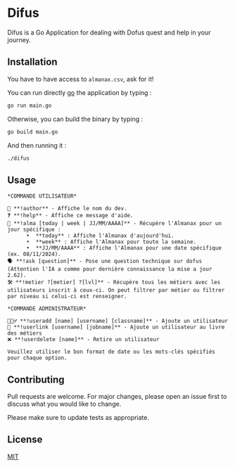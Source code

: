 # Difus

Difus is a Go Application for dealing with Dofus quest and help in your journey.

## Installation

You have to have access to `almanax.csv`, ask for it!

You can run directly [go](https://go.dev/) the application by typing :



```bash
go run main.go
```

Otherwise, you can build the binary by typing :

```bash
go build main.go
```

And then running it :

```bash
./difus
```

## Usage

	*COMMANDE UTILISATEUR*

	📜 **!author** - Affiche le nom du dev.
	❓ **!help** - Affiche ce message d'aide.
	📅 **!alma [today | week | JJ/MM/AAAA]** - Récupère l'Almanax pour un jour spécifique :
	      •  **today** : Affiche l'Almanax d'aujourd'hui.
	      •  **week** : Affiche l'Almanax pour toute la semaine.
	      •  **JJ/MM/AAAA** : Affiche l'Almanax pour une date spécifique (ex. 08/11/2024).
	🗣️ **!ask [question]** - Pose une question technique sur dofus (Attention l'IA a comme pour dernière connaissance la mise a jour 2.62).
	🛠️ **!metier ?[metier] ?[lvl]** - Récupère tous les métiers avec les utilisateurs inscrit à ceux-ci. On peut filtrer par métier ou filtrer par niveau si celui-ci est renseigner.

	*COMMANDE ADMINISTRATEUR*

	🧙🏻‍♂️ **!useradd [name] [username] [classname]** - Ajoute un utilisateur
	🔗 **!userlink [username] [jobname]** - Ajoute un utilisateur au livre des métiers
	❌ **!userdelete [name]** - Retire un utilisateur	
	
	Veuillez utiliser le bon format de date ou les mots-clés spécifiés pour chaque option.

## Contributing

Pull requests are welcome. For major changes, please open an issue first
to discuss what you would like to change.

Please make sure to update tests as appropriate.

## License

[MIT](https://choosealicense.com/licenses/mit/)